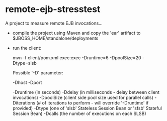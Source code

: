 # remote-ejb-stresstest
A project to measure remote EJB invocations...

- compile the project using Maven and copy the 'ear' artifact to $JBOSS_HOME/standalone/deployments

- run the client:

  mvn -f client/pom.xml exec:exec -Druntime=6 -DpoolSize=20 -Dtype=slsb

  Possible '-D' parameter:

  -Dhost
  -Dport

  -Druntime (in seconds)
  -Ddelay (in milliseconds - delay between client invocations)
  -DpoolSize (client side pool size used for parallel calls)
  -Diterations (# of iterations to perform - will override '-Druntime' if provided)
  -Dtype (one of 'slsb' Stateless Session Bean or 'sfsb' Stateful Session Bean)
  -Dcalls (the number of executions on each SLSB)